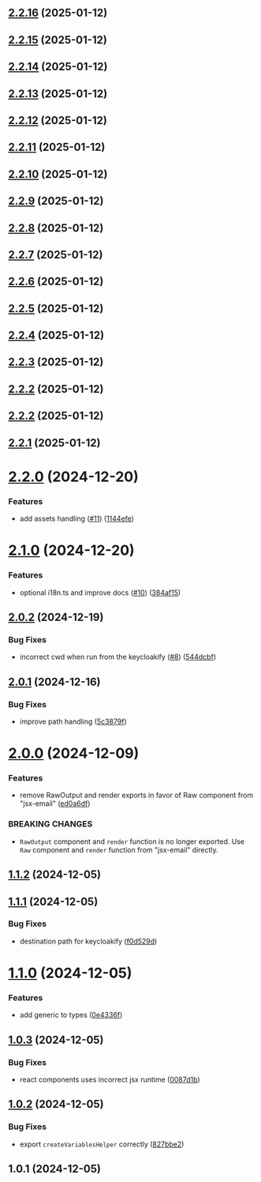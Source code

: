 ## [2.2.16](https://github.com/timofei-iatsenko/keycloakify-emails/compare/2.2.15...2.2.16) (2025-01-12)

## [2.2.15](https://github.com/timofei-iatsenko/keycloakify-emails/compare/2.2.14...2.2.15) (2025-01-12)

## [2.2.14](https://github.com/timofei-iatsenko/keycloakify-emails/compare/2.2.13...2.2.14) (2025-01-12)

## [2.2.13](https://github.com/timofei-iatsenko/keycloakify-emails/compare/2.2.12...2.2.13) (2025-01-12)

## [2.2.12](https://github.com/timofei-iatsenko/keycloakify-emails/compare/2.2.11...2.2.12) (2025-01-12)

## [2.2.11](https://github.com/timofei-iatsenko/keycloakify-emails/compare/2.2.10...2.2.11) (2025-01-12)

## [2.2.10](https://github.com/timofei-iatsenko/keycloakify-emails/compare/2.2.9...2.2.10) (2025-01-12)

## [2.2.9](https://github.com/timofei-iatsenko/keycloakify-emails/compare/2.2.8...2.2.9) (2025-01-12)

## [2.2.8](https://github.com/timofei-iatsenko/keycloakify-emails/compare/2.2.7...2.2.8) (2025-01-12)

## [2.2.7](https://github.com/timofei-iatsenko/keycloakify-emails/compare/2.2.6...2.2.7) (2025-01-12)

## [2.2.6](https://github.com/timofei-iatsenko/keycloakify-emails/compare/2.2.5...2.2.6) (2025-01-12)

## [2.2.5](https://github.com/timofei-iatsenko/keycloakify-emails/compare/2.2.4...2.2.5) (2025-01-12)

## [2.2.4](https://github.com/timofei-iatsenko/keycloakify-emails/compare/2.2.3...2.2.4) (2025-01-12)

## [2.2.3](https://github.com/timofei-iatsenko/keycloakify-emails/compare/2.2.2...2.2.3) (2025-01-12)

## [2.2.2](https://github.com/timofei-iatsenko/keycloakify-emails/compare/2.2.1...2.2.2) (2025-01-12)

## [2.2.2](https://github.com/timofei-iatsenko/keycloakify-emails/compare/2.2.1...2.2.2) (2025-01-12)

## [2.2.1](https://github.com/timofei-iatsenko/keycloakify-emails/compare/2.2.0...2.2.1) (2025-01-12)

# [2.2.0](https://github.com/timofei-iatsenko/keycloakify-emails/compare/2.1.0...2.2.0) (2024-12-20)

### Features

- add assets handling ([#11](https://github.com/timofei-iatsenko/keycloakify-emails/issues/11)) ([1144efe](https://github.com/timofei-iatsenko/keycloakify-emails/commit/1144efe64c7b6cba632d431e8c5dd2ae818afd20))

# [2.1.0](https://github.com/timofei-iatsenko/keycloakify-emails/compare/2.0.2...2.1.0) (2024-12-20)

### Features

- optional i18n.ts and improve docs ([#10](https://github.com/timofei-iatsenko/keycloakify-emails/issues/10)) ([384af15](https://github.com/timofei-iatsenko/keycloakify-emails/commit/384af15e198fef3d4f7a3b08b652484ced0a182e))

## [2.0.2](https://github.com/timofei-iatsenko/keycloakify-emails/compare/2.0.1...2.0.2) (2024-12-19)

### Bug Fixes

- incorrect cwd when run from the keycloakify ([#8](https://github.com/timofei-iatsenko/keycloakify-emails/issues/8)) ([544dcbf](https://github.com/timofei-iatsenko/keycloakify-emails/commit/544dcbf94bea05207a629fd0f77bc4ea2956ee7c))

## [2.0.1](https://github.com/timofei-iatsenko/keycloakify-emails/compare/2.0.0...2.0.1) (2024-12-16)

### Bug Fixes

- improve path handling ([5c3879f](https://github.com/timofei-iatsenko/keycloakify-emails/commit/5c3879ff343fbeee5e2842dea8e5961d0b7448fe))

# [2.0.0](https://github.com/timofei-iatsenko/keycloakify-emails/compare/1.1.2...2.0.0) (2024-12-09)

### Features

- remove RawOutput and render exports in favor of Raw component from "jsx-email" ([ed0a6df](https://github.com/timofei-iatsenko/keycloakify-emails/commit/ed0a6df0990ce8bc85863fa9cf4079a27472a37c))

### BREAKING CHANGES

- `RawOutput` component and `render` function is no longer exported. Use `Raw` component and `render` function from "jsx-email" directly.

## [1.1.2](https://github.com/timofei-iatsenko/keycloakify-emails/compare/1.1.1...1.1.2) (2024-12-05)

## [1.1.1](https://github.com/timofei-iatsenko/keycloakify-emails/compare/1.1.0...1.1.1) (2024-12-05)

### Bug Fixes

- destination path for keycloakify ([f0d529d](https://github.com/timofei-iatsenko/keycloakify-emails/commit/f0d529dc20f2ba18ec0dfabf40923d86e0fef417))

# [1.1.0](https://github.com/timofei-iatsenko/keycloakify-emails/compare/1.0.3...1.1.0) (2024-12-05)

### Features

- add generic to types ([0e4336f](https://github.com/timofei-iatsenko/keycloakify-emails/commit/0e4336f66bd8ba7761e535f36ef0965ef065179f))

## [1.0.3](https://github.com/timofei-iatsenko/keycloakify-emails/compare/1.0.2...1.0.3) (2024-12-05)

### Bug Fixes

- react components uses incorrect jsx runtime ([0087d1b](https://github.com/timofei-iatsenko/keycloakify-emails/commit/0087d1bef5ddd1fb02639a4044d526132b95ac22))

## [1.0.2](https://github.com/timofei-iatsenko/keycloakify-emails/compare/1.0.1...1.0.2) (2024-12-05)

### Bug Fixes

- export `createVariablesHelper` correctly ([827bbe2](https://github.com/timofei-iatsenko/keycloakify-emails/commit/827bbe26bb1a0d3846814cc329537a2fdda3a822))

## 1.0.1 (2024-12-05)
